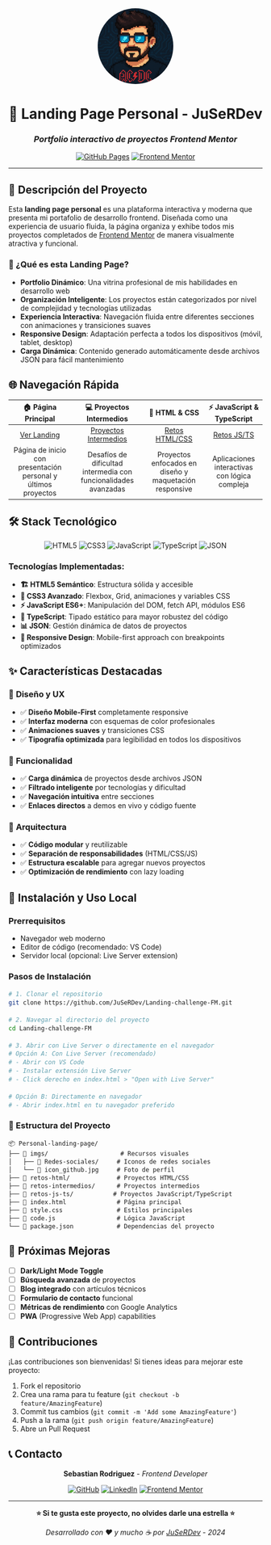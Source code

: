 
<div align="center">
  <img src="imgs/icon_github.jpg" alt="Sebastian Rodriguez - JuSeRDev" width="150" style="border-radius: 50%;">
  
  # 🚀 Landing Page Personal - JuSeRDev
  
  ### *Portfolio interactivo de proyectos Frontend Mentor*
  
  [![GitHub Pages](https://img.shields.io/badge/GitHub%20Pages-Live%20Demo-brightgreen?style=for-the-badge&logo=github)](https://juserdev.github.io/Landing-challenge-FM/)
  [![Frontend Mentor](https://img.shields.io/badge/Frontend%20Mentor-Profile-blue?style=for-the-badge&logo=frontendmentor)](https://www.frontendmentor.io/)
  
</div>

---

## 📖 Descripción del Proyecto

Esta **landing page personal** es una plataforma interactiva y moderna que presenta mi portafolio de desarrollo frontend. Diseñada como una experiencia de usuario fluida, la página organiza y exhibe todos mis proyectos completados de [Frontend Mentor](https://www.frontendmentor.io/) de manera visualmente atractiva y funcional.

### 🎯 ¿Qué es esta Landing Page?

- **Portfolio Dinámico**: Una vitrina profesional de mis habilidades en desarrollo web
- **Organización Inteligente**: Los proyectos están categorizados por nivel de complejidad y tecnologías utilizadas
- **Experiencia Interactiva**: Navegación fluida entre diferentes secciones con animaciones y transiciones suaves
- **Responsive Design**: Adaptación perfecta a todos los dispositivos (móvil, tablet, desktop)
- **Carga Dinámica**: Contenido generado automáticamente desde archivos JSON para fácil mantenimiento

## 🌐 Navegación Rápida

<div align="center">

| 🏠 **Página Principal** | 💻 **Proyectos Intermedios** | 🎨 **HTML & CSS** | ⚡ **JavaScript & TypeScript** |
|:---:|:---:|:---:|:---:|
| [Ver Landing](https://juserdev.github.io/Landing-challenge-FM/) | [Proyectos Intermedios](https://juserdev.github.io/Landing-challenge-FM/retos-intermedios/retos-intermedios.html) | [Retos HTML/CSS](https://juserdev.github.io/Landing-challenge-FM/retos-html/retos-html.html) | [Retos JS/TS](https://juserdev.github.io/Landing-challenge-FM/retos-js-ts/retos-js-ts.html) |
| Página de inicio con presentación personal y últimos proyectos | Desafíos de dificultad intermedia con funcionalidades avanzadas | Proyectos enfocados en diseño y maquetación responsive | Aplicaciones interactivas con lógica compleja |

</div>

## 🛠️ Stack Tecnológico

<div align="center">

![HTML5](https://img.shields.io/badge/HTML5-E34F26?style=for-the-badge&logo=html5&logoColor=white)
![CSS3](https://img.shields.io/badge/CSS3-1572B6?style=for-the-badge&logo=css3&logoColor=white)
![JavaScript](https://img.shields.io/badge/JavaScript-F7DF1E?style=for-the-badge&logo=javascript&logoColor=black)
![TypeScript](https://img.shields.io/badge/TypeScript-007ACC?style=for-the-badge&logo=typescript&logoColor=white)
![JSON](https://img.shields.io/badge/JSON-000000?style=for-the-badge&logo=json&logoColor=white)

</div>

### Tecnologías Implementadas:

- **🏗️ HTML5 Semántico**: Estructura sólida y accesible
- **🎨 CSS3 Avanzado**: Flexbox, Grid, animaciones y variables CSS
- **⚡ JavaScript ES6+**: Manipulación del DOM, fetch API, módulos ES6
- **📘 TypeScript**: Tipado estático para mayor robustez del código
- **📊 JSON**: Gestión dinámica de datos de proyectos
- **📱 Responsive Design**: Mobile-first approach con breakpoints optimizados

## ✨ Características Destacadas

### 🎨 **Diseño y UX**
- ✅ **Diseño Mobile-First** completamente responsive
- ✅ **Interfaz moderna** con esquemas de color profesionales
- ✅ **Animaciones suaves** y transiciones CSS
- ✅ **Tipografía optimizada** para legibilidad en todos los dispositivos

### 🚀 **Funcionalidad**
- ✅ **Carga dinámica** de proyectos desde archivos JSON
- ✅ **Filtrado inteligente** por tecnologías y dificultad
- ✅ **Navegación intuitiva** entre secciones
- ✅ **Enlaces directos** a demos en vivo y código fuente

### 🔧 **Arquitectura**
- ✅ **Código modular** y reutilizable
- ✅ **Separación de responsabilidades** (HTML/CSS/JS)
- ✅ **Estructura escalable** para agregar nuevos proyectos
- ✅ **Optimización de rendimiento** con lazy loading

## 🚀 Instalación y Uso Local

### Prerrequisitos
- Navegador web moderno
- Editor de código (recomendado: VS Code)
- Servidor local (opcional: Live Server extension)

### Pasos de Instalación

```bash
# 1. Clonar el repositorio
git clone https://github.com/JuSeRDev/Landing-challenge-FM.git

# 2. Navegar al directorio del proyecto
cd Landing-challenge-FM

# 3. Abrir con Live Server o directamente en el navegador
# Opción A: Con Live Server (recomendado)
# - Abrir con VS Code
# - Instalar extensión Live Server
# - Click derecho en index.html > "Open with Live Server"

# Opción B: Directamente en navegador
# - Abrir index.html en tu navegador preferido
```

### 📁 Estructura del Proyecto

```
📦 Personal-landing-page/
├── 📂 imgs/                    # Recursos visuales
│   ├── 📂 Redes-sociales/     # Iconos de redes sociales
│   └── 📄 icon_github.jpg     # Foto de perfil
├── 📂 retos-html/             # Proyectos HTML/CSS
├── 📂 retos-intermedios/      # Proyectos intermedios
├── 📂 retos-js-ts/           # Proyectos JavaScript/TypeScript
├── 📄 index.html              # Página principal
├── 📄 style.css               # Estilos principales
├── 📄 code.js                 # Lógica JavaScript
└── 📄 package.json            # Dependencias del proyecto
```

## 🎯 Próximas Mejoras

- [ ] **Dark/Light Mode Toggle**
- [ ] **Búsqueda avanzada** de proyectos
- [ ] **Blog integrado** con artículos técnicos
- [ ] **Formulario de contacto** funcional
- [ ] **Métricas de rendimiento** con Google Analytics
- [ ] **PWA** (Progressive Web App) capabilities

## 🤝 Contribuciones

¡Las contribuciones son bienvenidas! Si tienes ideas para mejorar este proyecto:

1. Fork el repositorio
2. Crea una rama para tu feature (`git checkout -b feature/AmazingFeature`)
3. Commit tus cambios (`git commit -m 'Add some AmazingFeature'`)
4. Push a la rama (`git push origin feature/AmazingFeature`)
5. Abre un Pull Request

## 📞 Contacto

<div align="center">

**Sebastian Rodriguez** - *Frontend Developer*

[![GitHub](https://img.shields.io/badge/GitHub-JuSeRDev-black?style=for-the-badge&logo=github)](https://github.com/JuSeRDev)
[![LinkedIn](https://img.shields.io/badge/LinkedIn-Connect-blue?style=for-the-badge&logo=linkedin)](https://linkedin.com/in/tu-perfil)
[![Frontend Mentor](https://img.shields.io/badge/Frontend%20Mentor-Profile-blue?style=for-the-badge&logo=frontendmentor)](https://www.frontendmentor.io/)

</div>

---

<div align="center">

**⭐ Si te gusta este proyecto, no olvides darle una estrella ⭐**

*Desarrollado con ❤️ y mucho ☕ por [JuSeRDev](https://github.com/JuSeRDev) - 2024*

</div>
